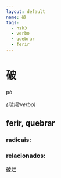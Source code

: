 ```yaml
--- 
layout: default
name: 破 
tags: 
  - hsk3
  - verbo
  - quebrar
  - ferir
--- 
```

# 破 
pò  
 
*(动词/verbo)*  
## ferir, quebrar 
### radicais: 
### relacionados: 
[破烂](/zhengshidu/outras/破烂)  
